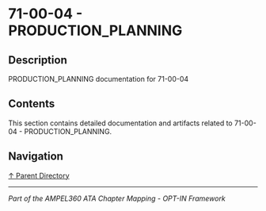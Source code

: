 # 71-00-04 - PRODUCTION_PLANNING

## Description

PRODUCTION_PLANNING documentation for 71-00-04

## Contents

This section contains detailed documentation and artifacts related to 71-00-04 - PRODUCTION_PLANNING.

## Navigation

[↑ Parent Directory](../README.md)

---

*Part of the AMPEL360 ATA Chapter Mapping - OPT-IN Framework*

